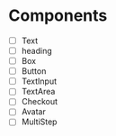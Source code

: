 # Components
 - [ ] Text
 - [ ] heading
 - [ ] Box
 - [ ] Button
 - [ ] TextInput
 - [ ] TextArea
 - [ ] Checkout
 - [ ] Avatar
 - [ ] MultiStep